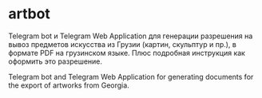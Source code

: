 # artbot

Telegram bot и Telegram Web Application для генерации разрешения на вывоз предметов искусства из Грузии (картин, скульптур и пр.), в формате PDF на грузинском языке. Плюс подробная инструкция как оформить это разрешение.

Telegram bot and Telegram Web Application for generating documents for the export of artworks from Georgia.

